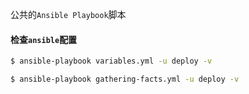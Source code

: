 公共的`Ansible Playbook`脚本

#### 检查`ansible`配置

```bash
$ ansible-playbook variables.yml -u deploy -v

$ ansible-playbook gathering-facts.yml -u deploy -v 
```
